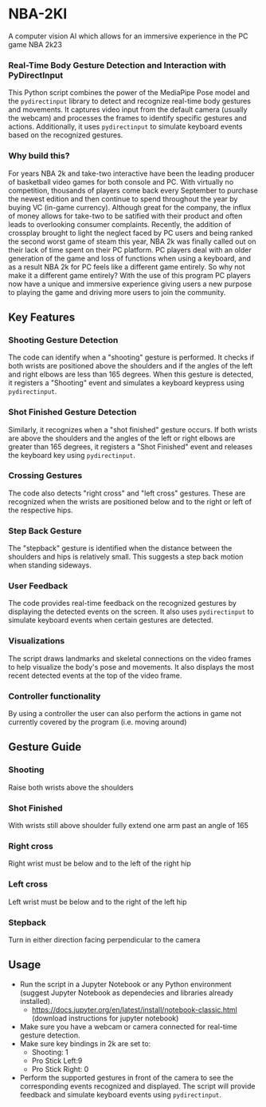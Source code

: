 # NBA-2KI
A computer vision AI which allows for an immersive experience in the PC game NBA 2k23

### Real-Time Body Gesture Detection and Interaction with PyDirectInput
This Python script combines the power of the MediaPipe Pose model and the `pydirectinput` library to detect and recognize real-time body gestures and movements. It captures video input from the default camera (usually the webcam) and processes the frames to identify specific gestures and actions. Additionally, it uses `pydirectinput` to simulate keyboard events based on the recognized gestures.

### Why build this?
For years NBA 2k and take-two interactive have been the leading producer of basketball video games for both console and PC. With virtually no competition, thousands of players come back every September to purchase the newest edition and then continue to spend throughout the year by buying VC (in-game currency). Although great for the company, the influx of money allows for take-two to be satified with their product and often leads to overlooking consumer complaints. Recently, the addition of crossplay brought to light the neglect faced by PC users and being ranked the second worst game of steam this year, NBA 2k was finally called out on their lack of time spent on their PC platform. PC players deal with an older generation of the game and loss of functions when using a keyboard, and as a result NBA 2k for PC feels like a different game entirely. So why not make it a different game entirely? With the use of this program PC players now have a unique and immersive experience giving users a new purpose to playing the game and driving more users to join the community.
## Key Features

### Shooting Gesture Detection
The code can identify when a "shooting" gesture is performed. It checks if both wrists are positioned above the shoulders and if the angles of the left and right elbows are less than 165 degrees. When this gesture is detected, it registers a "Shooting" event and simulates a keyboard keypress using `pydirectinput`.

### Shot Finished Gesture Detection
Similarly, it recognizes when a "shot finished" gesture occurs. If both wrists are above the shoulders and the angles of the left or right elbows are greater than 165 degrees, it registers a "Shot Finished" event and releases the keyboard key using `pydirectinput`.

### Crossing Gestures
The code also detects "right cross" and "left cross" gestures. These are recognized when the wrists are positioned below and to the right or left of the respective hips. 

### Step Back Gesture
The "stepback" gesture is identified when the distance between the shoulders and hips is relatively small. This suggests a step back motion when standing sideways.

### User Feedback
The code provides real-time feedback on the recognized gestures by displaying the detected events on the screen. It also uses `pydirectinput` to simulate keyboard events when certain gestures are detected.

### Visualizations
The script draws landmarks and skeletal connections on the video frames to help visualize the body's pose and movements. It also displays the most recent detected events at the top of the video frame.

### Controller functionality
By using a controller the user can also perform the actions in game not currently covered by the program (i.e. moving around)

## Gesture Guide

### Shooting
Raise both wrists above the shoulders

### Shot Finished
With wrists still above shoulder fully extend one arm past an angle of 165

### Right cross
Right wrist must be below and to the left of the right hip

### Left cross
Left wrist must be below and to the right of the left hip

### Stepback
Turn in either direction facing perpendicular to the camera

## Usage
- Run the script in a Jupyter Notebook or any Python environment (suggest Jupyter Notebook as dependecies and libraries already installed).
  - https://docs.jupyter.org/en/latest/install/notebook-classic.html (download instructions for jupyter notebook)
- Make sure you have a webcam or camera connected for real-time gesture detection.
- Make sure key bindings in 2k are set to:
  - Shooting: 1
  - Pro Stick Left:9
  - Pro Stick Right: 0
- Perform the supported gestures in front of the camera to see the corresponding events recognized and displayed. The script will provide feedback and simulate keyboard events using `pydirectinput`.
